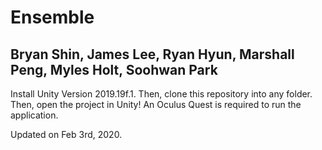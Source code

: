 # Ensemble
## Bryan Shin, James Lee, Ryan Hyun, Marshall Peng, Myles Holt, Soohwan Park

Install Unity Version 2019.19f.1. Then, clone this repository into any folder. Then, open the project in Unity! An Oculus Quest is required to run the application.


Updated on Feb 3rd, 2020.
